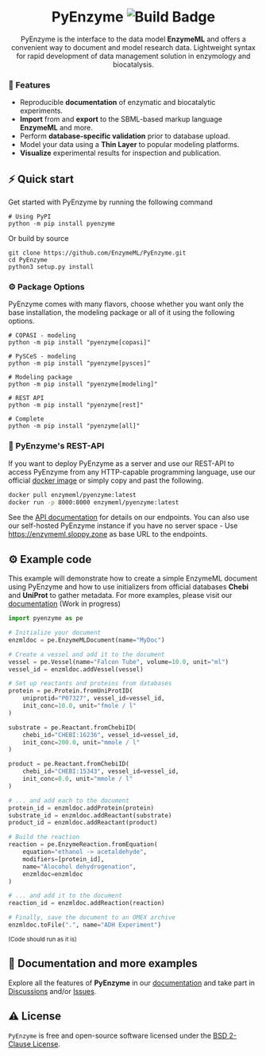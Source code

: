 <h1 align="center">
  PyEnzyme
  <img src="https://github.com/EnzymeML/PyENzyme/actions/workflows/build.yml/badge.svg" alt="Build Badge">
</h1>
<p align="center"> 
PyEnzyme is the interface to the data model <b>EnzymeML</b> and offers a convenient way to document and model research data. Lightweight syntax for rapid development of data management solution in enzymology and biocatalysis.</p>

### 🧬 Features

- Reproducible **documentation** of enzymatic and biocatalytic experiments.
- **Import** from and **export** to the SBML-based markup language **EnzymeML** and more.
- Perform **database-specific validation** prior to database upload.
- Model your data using a **Thin Layer**  to popular modeling platforms.
- **Visualize** experimental results for inspection and publication.

## ⚡️ Quick start
Get started with PyEnzyme by running the following command 

```
# Using PyPI
python -m pip install pyenzyme
```

Or build by source
```
git clone https://github.com/EnzymeML/PyEnzyme.git
cd PyEnzyme
python3 setup.py install
```

### ⚙️ Package Options
PyEnzyme comes with many flavors, choose whether you want only the base installation, the modeling package or all of it using the following options.
```
# COPASI - modeling
python -m pip install "pyenzyme[copasi]"

# PySCeS - modeling
python -m pip install "pyenzyme[pysces]"

# Modeling package
python -m pip install "pyenzyme[modeling]"

# REST API
python -m pip install "pyenzyme[rest]"

# Complete
python -m pip install "pyenzyme[all]"
```

### 🚀 PyEnzyme's REST-API

If you want to deploy PyEnzyme as a server and use our REST-API to access PyEnzyme from any HTTP-capable programming language, use our official [docker image](https://hub.docker.com/r/enzymeml/pyenzyme/tags) or simply copy and past the following.

```bash
docker pull enzymeml/pyenzyme:latest
docker run -p 8000:8000 enzymeml/pyenzyme:latest
```
See the [API documentation](https://enzymeml.sloppy.zone) for details on our endpoints. You can also use our self-hosted PyEnzyme instance if you have no server space - Use https://enzymeml.sloppy.zone as base URL to the endpoints.

## ⚙️ Example code

This example will demonstrate how to create a simple EnzymeML document using PyEnzyme and how to use initializers from official databases **Chebi** and **UniProt** to gather metadata. For more examples, please visit our [documentation](https://pyenzyme.readthedocs.io/en/refactoring/) (Work in progress)

```python
import pyenzyme as pe

# Initialize your document
enzmldoc = pe.EnzymeMLDocument(name="MyDoc")

# Create a vessel and add it to the document
vessel = pe.Vessel(name="Falcon Tube", volume=10.0, unit="ml")
vessel_id = enzmldoc.addVessel(vessel)

# Set up reactants and proteins from databases
protein = pe.Protein.fromUniProtID(
    uniprotid="P07327", vessel_id=vessel_id,
    init_conc=10.0, unit="fmole / l"
)

substrate = pe.Reactant.fromChebiID(
    chebi_id="CHEBI:16236", vessel_id=vessel_id,
    init_conc=200.0, unit="mmole / l"
) 

product = pe.Reactant.fromChebiID(
    chebi_id="CHEBI:15343", vessel_id=vessel_id,
    init_conc=0.0, unit="mmole / l"
)

# ... and add each to the document
protein_id = enzmldoc.addProtein(protein)
substrate_id = enzmldoc.addReactant(substrate)
product_id = enzmldoc.addReactant(product)

# Build the reaction
reaction = pe.EnzymeReaction.fromEquation(
    equation="ethanol -> acetaldehyde",
    modifiers=[protein_id],
    name="Alocohol dehydrogenation",
    enzmldoc=enzmldoc
)

# ... and add it to the document
reaction_id = enzmldoc.addReaction(reaction)

# Finally, save the document to an OMEX archive
enzmldoc.toFile(".", name="ADH Experiment")
```
<sub>(Code should run as it is)</sup>

## 📖 Documentation and more examples

Explore all the features of **PyEnzyme** in our [documentation](https://pyenzyme.readthedocs.io/en/latest/index.html#) and take part in [Discussions](https://github.com/EnzymeML/PyEnzyme/discussions) and/or [Issues](https://github.com/EnzymeML/PyEnzyme/issues). 

## ⚠️ License

`PyEnzyme` is free and open-source software licensed under the [BSD 2-Clause License](https://github.com/EnzymeML/PyEnzyme/blob/main/LICENSE). 
